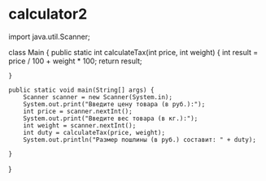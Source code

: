 # calculator2
import java.util.Scanner;

class Main {
    public static int calculateTax(int price, int weight) {
        int result = price / 100 + weight * 100;
        return result;

    }

    public static void main(String[] args) {
        Scanner scanner = new Scanner(System.in);
        System.out.print("Введите цену товара (в руб.):");
        int price = scanner.nextInt();
        System.out.print("Введите вес товара (в кг.):");
        int weight = scanner.nextInt();
        int duty = calculateTax(price, weight);
        System.out.println("Размер пошлины (в руб.) составит: " + duty);

    }
}
